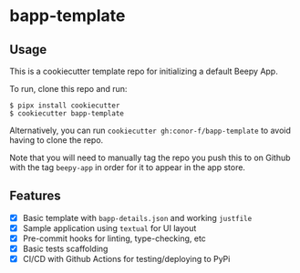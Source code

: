 # bapp-template

## Usage

This is a cookiecutter template repo for initializing a default Beepy App.

To run, clone this repo and run:

```
$ pipx install cookiecutter
$ cookiecutter bapp-template
```

Alternatively, you can run `cookiecutter gh:conor-f/bapp-template` to avoid
having to clone the repo.

Note that you will need to manually tag the repo you push this to on Github
with the tag `beepy-app` in order for it to appear in the app store.


## Features

- [x] Basic template with `bapp-details.json` and working `justfile`
- [x] Sample application using `textual` for UI layout
- [x] Pre-commit hooks for linting, type-checking, etc
- [x] Basic tests scaffolding
- [x] CI/CD with Github Actions for testing/deploying to PyPi
